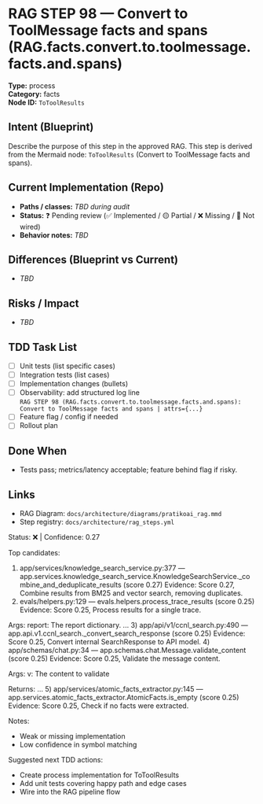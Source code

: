 # RAG STEP 98 — Convert to ToolMessage facts and spans (RAG.facts.convert.to.toolmessage.facts.and.spans)

**Type:** process  
**Category:** facts  
**Node ID:** `ToToolResults`

## Intent (Blueprint)
Describe the purpose of this step in the approved RAG. This step is derived from the Mermaid node: `ToToolResults` (Convert to ToolMessage facts and spans).

## Current Implementation (Repo)
- **Paths / classes:** _TBD during audit_
- **Status:** ❓ Pending review (✅ Implemented / 🟡 Partial / ❌ Missing / 🔌 Not wired)
- **Behavior notes:** _TBD_

## Differences (Blueprint vs Current)
- _TBD_

## Risks / Impact
- _TBD_

## TDD Task List
- [ ] Unit tests (list specific cases)
- [ ] Integration tests (list cases)
- [ ] Implementation changes (bullets)
- [ ] Observability: add structured log line  
  `RAG STEP 98 (RAG.facts.convert.to.toolmessage.facts.and.spans): Convert to ToolMessage facts and spans | attrs={...}`
- [ ] Feature flag / config if needed
- [ ] Rollout plan

## Done When
- Tests pass; metrics/latency acceptable; feature behind flag if risky.

## Links
- RAG Diagram: `docs/architecture/diagrams/pratikoai_rag.mmd`
- Step registry: `docs/architecture/rag_steps.yml`


<!-- AUTO-AUDIT:BEGIN -->
Status: ❌  |  Confidence: 0.27

Top candidates:
1) app/services/knowledge_search_service.py:377 — app.services.knowledge_search_service.KnowledgeSearchService._combine_and_deduplicate_results (score 0.27)
   Evidence: Score 0.27, Combine results from BM25 and vector search, removing duplicates.
2) evals/helpers.py:129 — evals.helpers.process_trace_results (score 0.25)
   Evidence: Score 0.25, Process results for a single trace.

Args:
    report: The report dictionary.
  ...
3) app/api/v1/ccnl_search.py:490 — app.api.v1.ccnl_search._convert_search_response (score 0.25)
   Evidence: Score 0.25, Convert internal SearchResponse to API model.
4) app/schemas/chat.py:34 — app.schemas.chat.Message.validate_content (score 0.25)
   Evidence: Score 0.25, Validate the message content.

Args:
    v: The content to validate

Returns:
  ...
5) app/services/atomic_facts_extractor.py:145 — app.services.atomic_facts_extractor.AtomicFacts.is_empty (score 0.25)
   Evidence: Score 0.25, Check if no facts were extracted.

Notes:
- Weak or missing implementation
- Low confidence in symbol matching

Suggested next TDD actions:
- Create process implementation for ToToolResults
- Add unit tests covering happy path and edge cases
- Wire into the RAG pipeline flow
<!-- AUTO-AUDIT:END -->
